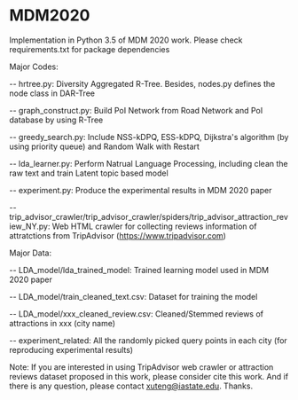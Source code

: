 # MDM2020

Implementation in Python 3.5 of MDM 2020 work. Please check requirements.txt for package dependencies

Major Codes: 

-- hrtree.py: Diversity Aggregated R-Tree. Besides, nodes.py defines the node class in DAR-Tree

-- graph_construct.py: Build PoI Network from Road Network and PoI database by using R-Tree

-- greedy_search.py: Include NSS-kDPQ, ESS-kDPQ, Dijkstra's algorithm (by using priority queue) and Random Walk with Restart

-- lda_learner.py: Perform Natrual Language Processing, including clean the raw text and train Latent topic based model

-- experiment.py: Produce the experimental results in MDM 2020 paper

-- trip_advisor_crawler/trip_advisor_crawler/spiders/trip_advisor_attraction_review_NY.py: Web HTML crawler for collecting reviews information of attratctions from TripAdvisor (https://www.tripadvisor.com)

Major Data:

-- LDA_model/lda_trained_model: Trained learning model used in MDM 2020 paper

-- LDA_model/train_cleaned_text.csv: Dataset for training the model

-- LDA_model/xxx_cleaned_review.csv: Cleaned/Stemmed reviews of attractions in xxx (city name)

-- experiment_related: All the randomly picked query points in each city (for reproducing experimental results)

Note: If you are interested in using TripAdvisor web crawler or attraction reviews dataset proposed in this work, please consider cite this work. And if there is any question, please contact xuteng@iastate.edu. Thanks.
